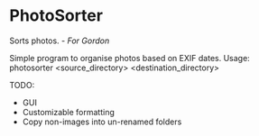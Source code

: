 # PhotoSorter
Sorts photos.
*- For Gordon*

Simple program to organise photos based on EXIF dates.
Usage: photosorter <source_directory> <destination_directory>

TODO:

- GUI
- Customizable formatting
- Copy non-images into un-renamed folders
